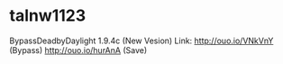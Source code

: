 # talnw1123
BypassDeadbyDaylight 1.9.4c (New Vesion)  Link: http://ouo.io/VNkVnY (Bypass)  http://ouo.io/hurAnA (Save)
